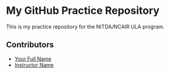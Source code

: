 # My GitHub Practice Repository

This is my practice repository for the NITDA/NCAIR ULA program.

## Contributors

- [Your Full Name](mailto:your.email@example.com)
- [Instructor Name](https://github.com/mubarraqqq)
